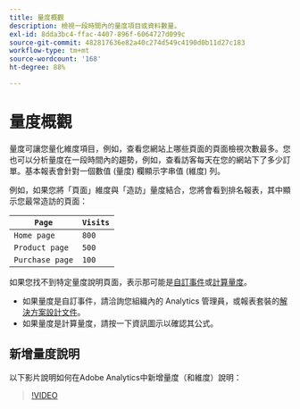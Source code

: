 ```yaml
---
title: 量度概觀
description: 檢視一段時間內的量度項目或資料數量。
exl-id: 8dda3bc4-ffac-4407-896f-6064727d099c
source-git-commit: 482817636e82a40c274d549c4190d0b11d27c183
workflow-type: tm+mt
source-wordcount: '168'
ht-degree: 88%

---
```


# 量度概觀

量度可讓您量化維度項目，例如，查看您網站上哪些頁面的頁面檢視次數最多。您也可以分析量度在一段時間內的趨勢，例如，查看訪客每天在您的網站下了多少訂單。基本報表會針對一個數值 (量度) 欄顯示字串值 (維度) 列。

例如，如果您將「頁面」維度與「造訪」量度結合，您將會看到排名報表，其中顯示您最常造訪的頁面：

| `Page` | `Visits` |
| --- | --- |
| `Home page` | `800` |
| `Product page` | `500` |
| `Purchase page` | `100` |

如果您找不到特定量度說明頁面，表示那可能是[自訂事件](custom-events.md)或[計算量度](../c-calcmetrics/cm-overview.md)。

* 如果量度是自訂事件，請洽詢您組織內的 Analytics 管理員，或報表套裝的[解決方案設計文件](/help/implement/prepare/solution-design.md)。
* 如果量度是計算量度，請按一下資訊圖示以確認其公式。

## 新增量度說明

以下影片說明如何在Adobe Analytics中新增量度（和維度）說明：

>[!VIDEO](https://video.tv.adobe.com/v/25453/?quality=12)
